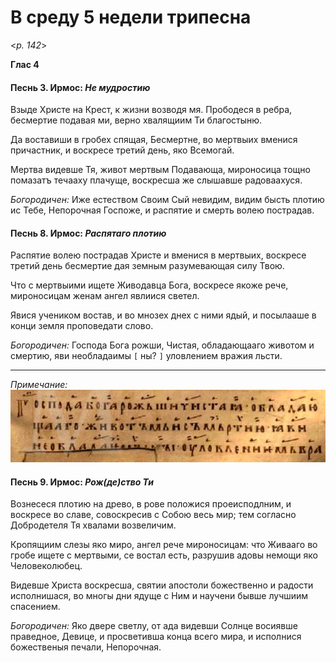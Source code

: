 
# В среду 5 недели трипесна

<*p. 142*>

**Глас 4**

#### Песнь 3. Ирмос: *Не мудростию*

Взыде Христе на Крест, к жизни возводя мя. Прободеся в ребра, бесмертие подавая ми, 
верно хвалящиим Ти благостыню. 

Да воставиши в гробех спящая, Бесмертне, во мертвыих вменися причастник, и воскресе 
третий день, яко Всемогай. 

Мертва видевше Тя, живот мертвым Подавающа, мироносица тощно помазатъ течааху 
плачуще, воскресша же слышавше радоваахуся.

*Богородичен:* Иже естеством Своим Сый невидим, видим бысть плотию ис Тебе, Непорочная 
Госпоже, и распятие и смерть волею пострадав. 

#### Песнь 8. Ирмос: *Распятаго плотию*

Распятие волею пострадав Христе и вменися в мертвыих, воскресе третий день 
бесмертие дая земным разумевающая силу Твою. 

Что с мертвыими ищете Живодавца Бога, воскресе якоже рече, мироносицам женам 
ангел явлиися светел. 

Явися учеником востав, и во мнозех днех с ними ядый, и посылааше в конци земля 
проповедати слово. 

*Богородичен:* Господа Бога рожши, Чистая, обладающааго животом и смертию, 
яви необладаимы `[`  ны?   `]` уловлением вражия льсти.    

---
*Примечание:*
![alt text](./attachment_001.png "Неразборчивый фрагмент")

#### Песнь 9. Ирмос: *Рож(де)ство Ти*

Вознесеся плотию на древо, в рове положися проеисподлним, и воскресе во славе, 
совоскресив с Собою весь мир; тем согласно Добродетеля Тя хвалами возвеличим. 

Кропящиим слезы яко миро, ангел рече мироносицам: что Живааго во гробе ищете 
с мертвыми, се востал есть, разрушив адовы немощи яко Человеколюбец. 

Видевше Христа воскресша, святии апостоли божественно и радости исполнишася, 
во многы дни ядуще с Ним и научени бывше лучшиим спасением. 

*Богородичен:* Яко двере светлу, от ада видевши Солнце восиявше праведное, 
Девице, и просветивша конца всего мира, и исполнися божественыя печали, Непорочная.    

